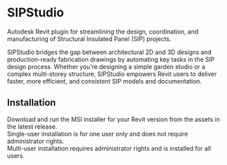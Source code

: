 # SIPStudio

Autodesk Revit plugin for streamlining the design, coordination, and manufacturing of Structural Insulated Panel (SIP) projects.

SIPStudio bridges the gap between architectural 2D and 3D designs and production-ready fabrication drawings by automating key tasks in the SIP design process. Whether you're designing a simple garden studio or a complex multi-storey structure, SIPStudio empowers Revit users to deliver faster, more efficient, and consistent SIP models and documentation.

## Installation

Download and run the MSI installer for your Revit version from the assets in the latest release.  
Single-user installation is for one user only and does not require administrator rights.  
Multi-user installation requires administrator rights and is installed for all users.